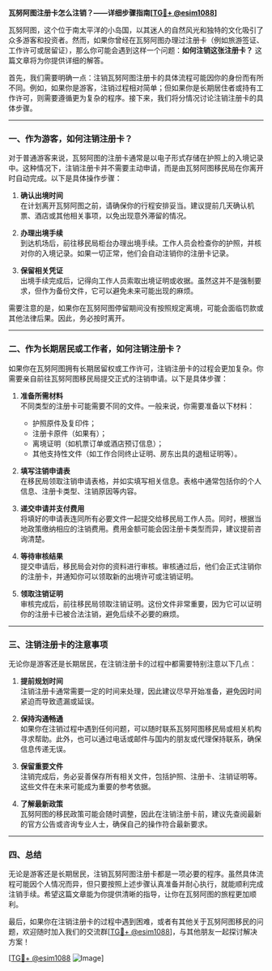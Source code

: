 **瓦努阿图注册卡怎么注销？——详细步骤指南[[TG💪+ @esim1088](https://t.me/s/esim1088)]**

瓦努阿图，这个位于南太平洋的小岛国，以其迷人的自然风光和独特的文化吸引了众多游客和投资者。然而，如果你曾经在瓦努阿图办理过注册卡（例如旅游签证、工作许可或居留证），那么你可能会遇到这样一个问题：**如何注销这张注册卡？** 这篇文章将为你提供详细的解答。

首先，我们需要明确一点：注销瓦努阿图注册卡的具体流程可能因你的身份而有所不同。例如，如果你是游客，注销过程相对简单；但如果你是长期居住者或持有工作许可，则需要遵循更为复杂的程序。接下来，我们将分情况讨论注销注册卡的具体步骤。

---

### **一、作为游客，如何注销注册卡？**

对于普通游客来说，瓦努阿图的注册卡通常是以电子形式存储在护照上的入境记录中。这种情况下，注销注册卡并不需要主动申请，而是由瓦努阿图移民局在你离开时自动完成。以下是具体操作步骤：

1. **确认出境时间**  
   在计划离开瓦努阿图之前，请确保你的行程安排妥当。建议提前几天确认机票、酒店或其他相关事项，以免出现意外滞留的情况。

2. **办理出境手续**  
   到达机场后，前往移民局柜台办理出境手续。工作人员会检查你的护照，并核对你的入境记录。如果一切正常，他们会自动注销你的注册卡记录。

3. **保留相关凭证**  
   出境手续完成后，记得向工作人员索取出境证明或收据。虽然这并不是强制要求，但作为备份文件，它可以避免未来可能出现的麻烦。

需要注意的是，如果你在瓦努阿图停留期间没有按照规定离境，可能会面临罚款或其他法律后果。因此，务必按时离开。

---

### **二、作为长期居民或工作者，如何注销注册卡？**

如果你在瓦努阿图拥有长期居留权或工作许可，注销注册卡的过程会更加复杂。你需要亲自前往瓦努阿图移民局提交正式的注销申请。以下是具体步骤：

1. **准备所需材料**  
   不同类型的注册卡可能需要不同的文件。一般来说，你需要准备以下材料：
   - 护照原件及复印件；
   - 注册卡原件（如果有）；
   - 离境证明（如机票订单或酒店预订信息）；
   - 其他支持性文件（如工作合同终止证明、房东出具的退租证明等）。

2. **填写注销申请表**  
   在移民局领取注销申请表格，并如实填写相关信息。表格中通常包括你的个人信息、注册卡类型、注销原因等内容。

3. **递交申请并支付费用**  
   将填好的申请表连同所有必要文件一起提交给移民局工作人员。同时，根据当地政策缴纳相应的注销费用。费用金额可能会因注册卡类型而异，建议提前咨询清楚。

4. **等待审核结果**  
   提交申请后，移民局会对你的资料进行审核。审核通过后，他们会正式注销你的注册卡，并通知你可以领取新的出境许可或注销证明。

5. **领取注销证明**  
   审核完成后，前往移民局领取注销证明。这份文件非常重要，因为它可以证明你的注册卡已被合法注销，避免后续不必要的麻烦。

---

### **三、注销注册卡的注意事项**

无论你是游客还是长期居民，在注销注册卡的过程中都需要特别注意以下几点：

1. **提前规划时间**  
   注销注册卡通常需要一定的时间来处理，因此建议尽早开始准备，避免因时间紧迫而导致遗漏或延误。

2. **保持沟通畅通**  
   如果你在注销过程中遇到任何问题，可以随时联系瓦努阿图移民局或相关机构寻求帮助。此外，也可以通过电话或邮件与国内的朋友或代理保持联系，确保信息传递无误。

3. **保留重要文件**  
   注销完成后，务必妥善保存所有相关文件，包括护照、注册卡、注销证明等。这些文件在未来可能成为重要的参考依据。

4. **了解最新政策**  
   瓦努阿图的移民政策可能会随时调整，因此在注销注册卡前，建议先查阅最新的官方公告或咨询专业人士，确保自己的操作符合最新要求。

---

### **四、总结**

无论是游客还是长期居民，注销瓦努阿图注册卡都是一项必要的程序。虽然具体流程可能因个人情况而异，但只要按照上述步骤认真准备并耐心执行，就能顺利完成注销手续。希望这篇文章能为你提供清晰的指导，让你在瓦努阿图的旅程更加顺利。

最后，如果你在注销注册卡的过程中遇到困难，或者有其他关于瓦努阿图移民的问题，欢迎随时加入我们的交流群[[TG💪+ @esim1088](https://t.me/s/esim1088)]，与其他朋友一起探讨解决方案！

[[TG💪+ @esim1088](https://t.me/s/esim1088) ![Image](https://i.postimg.cc/4NQfJmqS/Snipaste-2025-05-13-00-14-12.png)]